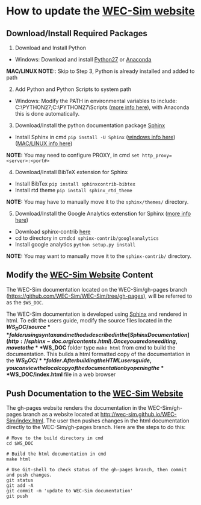 
# How to update the [WEC-Sim website](http://wec-sim.github.io/WEC-Sim)

## Download/Install Required Packages
1. Download and Install Python 
  - Windows: Download and install [Python27](https://www.python.org/downloads/) or [Anaconda](https:/www.continuum.io/downloads)
 
 **MAC/LINUX NOTE:**: Skip to Step 3, Python is already installed and added to path
 
2. Add Python and Python Scripts to system path
  - Windows: Modify the PATH in environmental variables to include: C:\PYTHON27;C:\PYTHON27\Scripts ([more info here](http://stackoverflow.com/questions/3701646/how-to-add-to-the-pythonpath-in-windows-7)), with Anaconda this is done automatically. 

3. Download/Install the python documentation package [Sphinx](http://www.sphinx-doc.org/en/stable/index.html)
  - Install Sphinx in cmd ``pip install -U Sphinx`` ([windows info here](http://sphinx-doc.org/latest/install.html#windows-install-python-and-sphinx)) ([MAC/LINUX info here](http://www.sphinx-doc.org/en/stable/install.html#mac-os-x-install-sphinx-using-macports))

 **NOTE:** You may need to configure PROXY, in cmd ``set http_proxy=<server>:<port#>``

4. Download/Install BibTeX extension for Sphinx
  - Install BibTex ``pip install sphinxcontrib-bibtex``
  - Install rtd theme ``pip install sphinx_rtd_theme``
 
 **NOTE:** You may have to manually move it to the ``sphinx/themes/`` directory.

5. Download/Install the Google Analytics extenstion for Sphinx ([more info here](http://www.milos.curuvija.com/miscellaneous/sphinx/sphinx_google_analytics_integration.html#))
  - Download sphinx-contrib [here](https://bitbucket.org/birkenfeld/sphinx-contrib/)
  - cd to directory in cmd``cd sphinx-contrib/googleanalytics`` 
  - Install google analytics ``python setup.py install`` 

 **NOTE:** You may want to manually move it to the ``sphinx-contrib/`` directory.

## Modify the [WEC-Sim Website](http://wec-sim.github.io/WEC-Sim) Content
The WEC-Sim documentation located on the WEC-Sim/gh-pages branch (https://github.com/WEC-Sim/WEC-Sim/tree/gh-pages), will be referred to as the ``$WS_DOC``.

The WEC-Sim documentation is developed using [Sphinx](http://sphinx-doc.org/) and rendered in html. To edit  the users guide, modify the source files located in the **$WS_DOC/source** folder using syntax and methods described in the [Sphinx Documentation](http://sphinx-doc.org/contents.html). Once you are done editing, move to the **$WS_DOC** folder type ``make html`` from cmd to build the documentation. This builds a html formatted copy of the documentation in the **$WS_DOC/** folder. After building the HTML users guide, you can view the local copy of the documentation by opening the **$WS_DOC/index.html** file in a web browser

## Push Documentation to the [WEC-Sim Website](http://wec-sim.github.io/WEC-Sim)
The gh-pages website renders the documentation in the WEC-Sim/gh-pages branch as a website located at http://wec-sim.github.io/WEC-Sim/index.html. The user then pushes changes in the html documentation directly to the WEC-Sim/gh-pages branch. Here are the steps to do this:

  ```Shell
  # Move to the build directory in cmd
  cd $WS_DOC

  # Build the html documentation in cmd
  make html

  # Use Git-shell to check status of the gh-pages branch, then commit and push changes. 
  git status
  git add -A
  git commit -m 'update to WEC-Sim documentation'
  git push
  ```

